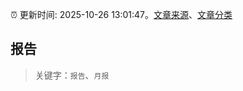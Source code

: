 :alarm_clock: 更新时间: 2025-10-26 13:01:47。[文章来源](/README.md)、[文章分类](/TAGS.md)

## 报告


> 关键字：`报告`、`月报`



